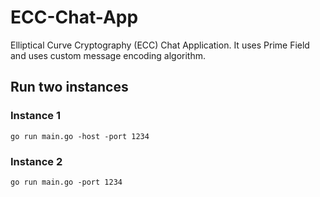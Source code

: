 # ECC-Chat-App
Elliptical Curve Cryptography (ECC) Chat Application. It uses Prime Field and uses custom message encoding algorithm.

## Run two instances
### Instance 1
`go run main.go -host -port 1234`
### Instance 2 
`go run main.go -port 1234`